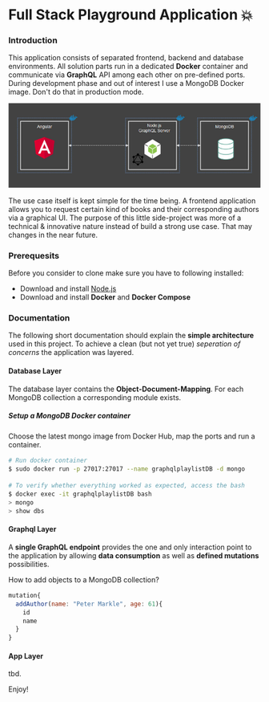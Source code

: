 # Full Stack Playground Application :boom:

### Introduction

This application consists of separated frontend, backend and database environments.
All solution parts run in a dedicated **Docker** container and communicate via **GraphQL** API among each other on pre-defined ports.
During development phase and out of interest I use a MongoDB Docker image. Don't do that in production mode.

![Diagram](./Diagram.jpg?raw=true 'Diagram')

The use case itself is kept simple for the time being. A frontend application allows you to request certain kind of books and their corresponding authors via a graphical UI. The purpose of this little side-project was more of a technical & innovative nature instead of build a strong use case. That may changes in the near future.

### Prerequesits

Before you consider to clone make sure you have to following installed:

- Download and install [Node.js](http://nodejs.org)
- Download and install **Docker** and **Docker Compose**

### Documentation

The following short documentation should explain the **simple architecture** used in this project.
To achieve a clean (but not yet true) _seperation of concerns_ the application was layered.

#### Database Layer

The database layer contains the **Object-Document-Mapping**. For each MongoDB collection a corresponding module exists.

##### Setup a MongoDB Docker container

Choose the latest mongo image from Docker Hub, map the ports and run a container.

```bash
# Run docker container
$ sudo docker run -p 27017:27017 --name graphqlplaylistDB -d mongo

# To verify whether everything worked as expected, access the bash
$ docker exec -it graphqlplaylistDB bash
> mongo
> show dbs

```

#### Graphql Layer

A **single GraphQL endpoint** provides the one and only interaction point to the application by allowing
**data consumption** as well as **defined mutations** possibilities.

How to add objects to a MongoDB collection?

```js
mutation{
  addAuthor(name: "Peter Markle", age: 61){
    id
    name
  }
}
```

#### App Layer

tbd.

Enjoy!
